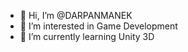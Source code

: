 - 👋 Hi, I’m @DARPANMANEK
- 👀 I’m interested in Game Development
- 🌱 I’m currently learning Unity 3D

<!---
DARPANMANEK/DARPANMANEK is a ✨ special ✨ repository because its `README.md` (this file) appears on your GitHub profile.
You can click the Preview link to take a look at your changes.
--->
